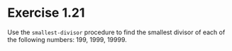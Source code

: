 # Exercise 1.21

Use the `smallest-divisor` procedure to find the smallest divisor of each of the following numbers: 199, 1999, 19999.
